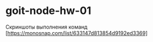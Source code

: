 # goit-node-hw-01

Скриншоты выполнения команд [https://monosnap.com/list/633147d813854d9192ed3369]
